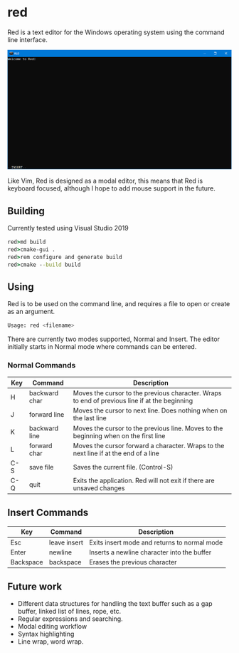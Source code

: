 # red

Red is a text editor for the Windows operating system using the command line interface.

![Welcome](welcome.png)

Like Vim, Red is designed as a modal editor, this means that Red is keyboard
focused, although I hope to add mouse support in the future.

## Building

Currently tested using Visual Studio 2019

```bat
red>md build
red>cmake-gui .
red>rem configure and generate build
red>cmake --build build
```

## Using

Red is to be used on the command line, and requires a file to open or create as an argument.

```sh
Usage: red <filename>
```

There are currently two modes supported, Normal and Insert. The editor initially starts in Normal mode
where commands can be entered.

### Normal Commands

| Key | Command | Description |
| --- | ------- | ----------- |
| H   | backward char | Moves the cursor to the previous character. Wraps to end of previous line if at the beginning |
| J   | forward line | Moves the cursor to next line. Does nothing when on the last line |
| K   | backward line | Moves the cursor to the previous line. Moves to the beginning when on the first line |
| L   | forward char | Moves the cursor forward a character. Wraps to the next line if at the end of a line |
| C-S | save file | Saves the current file. (Control-S) |
| C-Q | quit | Exits the application. Red will not exit if there are unsaved changes |

## Insert Commands

| Key | Command | Description |
| --- | ------- | ----------- |
| Esc | leave insert | Exits insert mode and returns to normal mode |
| Enter | newline | Inserts a newline character into the buffer |
| Backspace | backspace | Erases the previous character |

## Future work

* Different data structures for handling the text buffer such as a gap buffer, linked list of
lines, rope, etc.
* Regular expressions and searching.
* Modal editing workflow
* Syntax highlighting
* Line wrap, word wrap.
